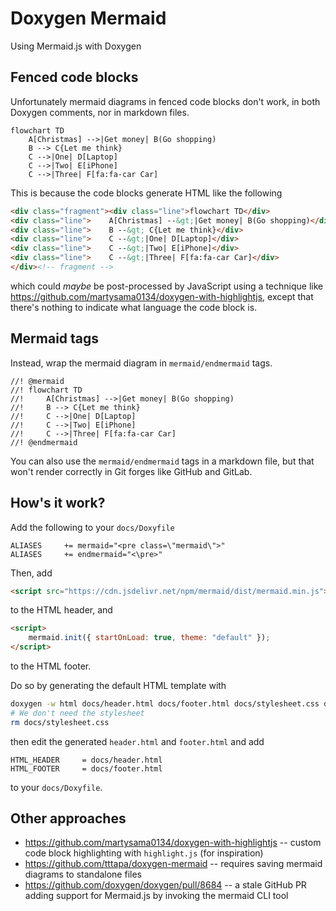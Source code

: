 # Doxygen Mermaid

Using Mermaid.js with Doxygen

## Fenced code blocks
Unfortunately mermaid diagrams in fenced code blocks don't work, in both Doxygen comments, nor in
markdown files.

```mermaid
flowchart TD
    A[Christmas] -->|Get money| B(Go shopping)
    B --> C{Let me think}
    C -->|One| D[Laptop]
    C -->|Two| E[iPhone]
    C -->|Three| F[fa:fa-car Car]
```

This is because the code blocks generate HTML like the following
```html
<div class="fragment"><div class="line">flowchart TD</div>
<div class="line">    A[Christmas] --&gt;|Get money| B(Go shopping)</div>
<div class="line">    B --&gt; C{Let me think}</div>
<div class="line">    C --&gt;|One| D[Laptop]</div>
<div class="line">    C --&gt;|Two| E[iPhone]</div>
<div class="line">    C --&gt;|Three| F[fa:fa-car Car]</div>
</div><!-- fragment -->
```
which could _maybe_ be post-processed by JavaScript using a technique like
<https://github.com/martysama0134/doxygen-with-highlightjs>, except that there's nothing to indicate
what language the code block is.

## Mermaid tags

Instead, wrap the mermaid diagram in `mermaid/endmermaid` tags.

```
//! @mermaid
//! flowchart TD
//!     A[Christmas] -->|Get money| B(Go shopping)
//!     B --> C{Let me think}
//!     C -->|One| D[Laptop]
//!     C -->|Two| E[iPhone]
//!     C -->|Three| F[fa:fa-car Car]
//! @endmermaid
```

You can also use the `mermaid/endmermaid` tags in a markdown file, but that won't render correctly
in Git forges like GitHub and GitLab.

## How's it work?

Add the following to your `docs/Doxyfile`
```
ALIASES     += mermaid="<pre class=\"mermaid\">"
ALIASES     += endmermaid="<\pre>"
```

Then, add

```html
<script src="https://cdn.jsdelivr.net/npm/mermaid/dist/mermaid.min.js"></script>
```
to the HTML header, and

```html
<script>
    mermaid.init({ startOnLoad: true, theme: "default" });
</script>
```

to the HTML footer.

Do so by generating the default HTML template with

```sh
doxygen -w html docs/header.html docs/footer.html docs/stylesheet.css docs/Doxyfile
# We don't need the stylesheet
rm docs/stylesheet.css
```

then edit the generated `header.html` and `footer.html` and add
```
HTML_HEADER     = docs/header.html
HTML_FOOTER     = docs/footer.html
```
to your `docs/Doxyfile`.

## Other approaches

* https://github.com/martysama0134/doxygen-with-highlightjs -- custom code block highlighting with
  `highlight.js` (for inspiration)
* https://github.com/tttapa/doxygen-mermaid -- requires saving mermaid diagrams to standalone files
* https://github.com/doxygen/doxygen/pull/8684 -- a stale GitHub PR adding support for Mermaid.js by
  invoking the mermaid CLI tool
